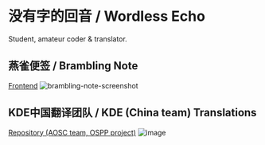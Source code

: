 # 没有字的回音 / Wordless Echo
Student, amateur coder & translator.

## 燕雀便签 / Brambling Note
[Frontend](https://github.com/WordlessEcho/Brambling-Note-FE)
![brambling-note-screenshot](https://user-images.githubusercontent.com/12007025/122680574-6dee8000-d222-11eb-9b0c-e328813774f5.PNG)

## KDE中国翻译团队 / KDE (China team) Translations
[Repository (AOSC team, OSPP project)](https://github.com/AOSC-Dev/OSPP2021-L10n)
![image](https://user-images.githubusercontent.com/12007025/137736313-7786235d-fa67-47e0-8baa-7d19473ac58a.png)
